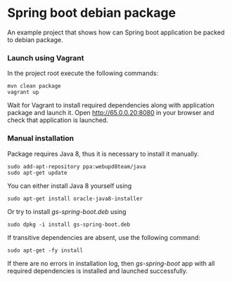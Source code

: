 # Spring boot debian package

An example project that shows how can Spring boot application be packed to debian package.

### Launch using Vagrant

In the project root execute the following commands:

``` shell
mvn clean package
vagrant up
```

Wait for Vagrant to install required dependencies along with application package and launch it.
Open http://65.0.0.20:8080 in your browser and check that application is launched.

### Manual installation

Package requires Java 8, thus it is necessary to install it manually.

```
sudo add-apt-repository ppa:webupd8team/java
sudo apt-get update
```

You can either install Java 8 yourself using

```
sudo apt-get install oracle-java8-installer
```

Or try to install *gs-spring-boot.deb* using

```
sudo dpkg -i install gs-spring-boot.deb
```

If transitive dependencies are absent, use the following command: 

```
sudo apt-get -fy install
```

If there are no errors in installation log, then *gs-spring-boot* app with all required dependencies is installed and launched successfully. 
